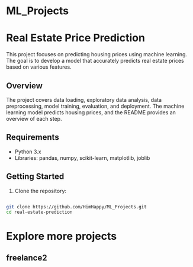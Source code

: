 # ML_Projects
# Real Estate Price Prediction

This project focuses on predicting housing prices using machine learning. The goal is to develop a model that accurately predicts real estate prices based on various features.

## Overview

The project covers data loading, exploratory data analysis, data preprocessing, model training, evaluation, and deployment. The machine learning model predicts housing prices, and the README provides an overview of each step.

## Requirements

- Python 3.x
- Libraries: pandas, numpy, scikit-learn, matplotlib, joblib

## Getting Started

1. Clone the repository:

```bash

git clone https://github.com/HimHappy/ML_Projects.git
cd real-estate-prediction

```
# Explore more projects
## freelance2
